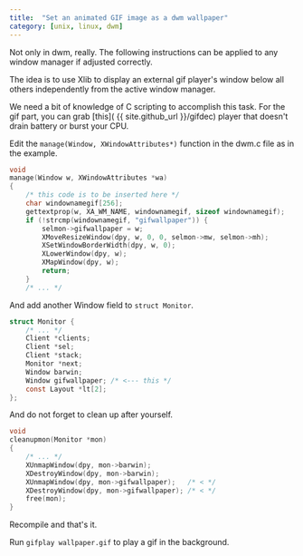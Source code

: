 ```yaml
---
title:  "Set an animated GIF image as a dwm wallpaper"
category: [unix, linux, dwm]
---
```


Not only in dwm, really. The following instructions can be applied to any window manager if adjusted correctly.

The idea is to use Xlib to display an external gif player's window below all others independently from the active window manager.

We need a bit of knowledge of C scripting to accomplish this task. For the gif part, you can grab [this]( {{ site.github_url }}/gifdec) player that doesn't drain battery or burst your CPU.

Edit the `manage(Window, XWindowAttributes*)` function in the dwm.c file as in the example.
```c
void
manage(Window w, XWindowAttributes *wa)
{
    /* this code is to be inserted here */
    char windownamegif[256];
    gettextprop(w, XA_WM_NAME, windownamegif, sizeof windownamegif);
    if (!strcmp(windownamegif, "gifwallpaper")) {
        selmon->gifwallpaper = w;
        XMoveResizeWindow(dpy, w, 0, 0, selmon->mw, selmon->mh);
        XSetWindowBorderWidth(dpy, w, 0);
        XLowerWindow(dpy, w);
        XMapWindow(dpy, w);
        return;
    }
    /* ... */
```

And add another Window field to `struct Monitor`.
```c
struct Monitor {
    /* ... */
	Client *clients;
	Client *sel;
	Client *stack;
	Monitor *next;
	Window barwin;
    Window gifwallpaper; /* <--- this */
	const Layout *lt[2];
};
```

And do not forget to clean up after yourself.
```c
void
cleanupmon(Monitor *mon)
{
    /* ... */
	XUnmapWindow(dpy, mon->barwin);
	XDestroyWindow(dpy, mon->barwin);
    XUnmapWindow(dpy, mon->gifwallpaper);   /* < */
    XDestroyWindow(dpy, mon->gifwallpaper); /* < */
	free(mon);
}
```

Recompile and that's it.

Run `gifplay wallpaper.gif` to play a gif in the background.
